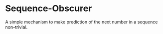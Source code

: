 # Sequence-Obscurer
A simple mechanism to make prediction of the next number in a sequence non-trivial.
